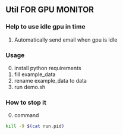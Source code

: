 ## Util FOR GPU MONITOR

### Help to use idle gpu in time

1. Automatically send email when gpu is idle

### Usage

0. install python requirements
1. fill example_data
2. rename example_data to data
3. run demo.sh

### How to stop it

0. command
``` sh
kill -9 $(cat run.pid)
```